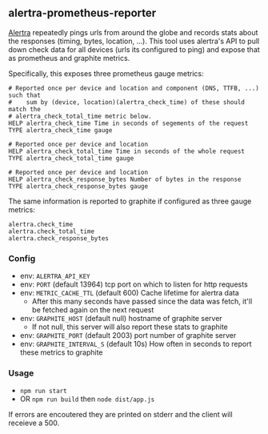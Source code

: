 ## alertra-prometheus-reporter

[Alertra](https://alertra.com) repeatedly pings urls from around the globe and records stats about the
responses (timing, bytes, location, ...). This tool uses alertra's API to pull
down check data for all devices (urls its configured to ping) and expose that
as prometheus and graphite metrics.

Specifically, this exposes three prometheus gauge metrics:
   
    # Reported once per device and location and component (DNS, TTFB, ...) such that
    #    sum by (device, location)(alertra_check_time) of these should match the
    # alertra_check_total_time metric below.
    HELP alertra_check_time Time in seconds of segements of the request
    TYPE alertra_check_time gauge

    # Reported once per device and location
    HELP alertra_check_total_time Time in seconds of the whole request
    TYPE alertra_check_total_time gauge

    # Reported once per device and location
    HELP alertra_check_response_bytes Number of bytes in the response
    TYPE alertra_check_response_bytes gauge

The same information is reported to graphite if configured as three gauge metrics:

    alertra.check_time
    alertra.check_total_time
    alertra.check_response_bytes

### Config

* env: `ALERTRA_API_KEY`
* env: `PORT` (default 13964) tcp port on which to listen for http requests
* env: `METRIC_CACHE_TTL` (default 600) Cache lifetime for alertra data
    * After this many seconds have passed since the data was fetch, it'll be fetched again on the next request
* env: `GRAPHITE_HOST` (default null) hostname of graphite server
    * If not null, this server will also report these stats to graphite
* env: `GRAPHITE_PORT` (default 2003) port number of graphite server
* env: `GRAPHITE_INTERVAL_S` (default 10s) How often in seconds to report these metrics to graphite

### Usage

* `npm run start`
* OR `npm run build` then `node dist/app.js`

If errors are encoutered they are printed on stderr and the client will
receieve a 500.
